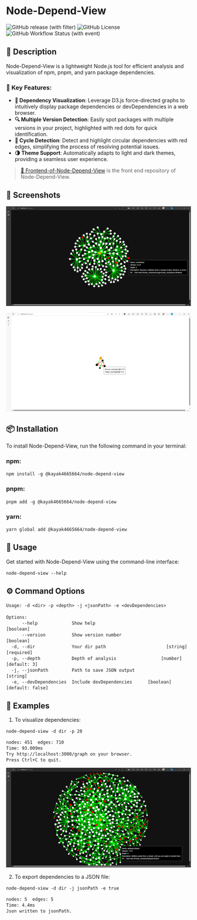 # Node-Depend-View

![GitHub release (with filter)](https://img.shields.io/github/v/release/kayak4665664/Node-Depend-View)
![GitHub License](https://img.shields.io/github/license/kayak4665664/Node-Depend-View)
![GitHub Workflow Status (with event)](https://img.shields.io/github/actions/workflow/status/kayak4665664/Node-Depend-View/backend.yml)


## 📝 Description

Node-Depend-View is a lightweight Node.js tool for efficient analysis and visualization of npm, pnpm, and yarn package dependencies.

### 🌟 Key Features:

- **🎨 Dependency Visualization**: Leverage D3.js force-directed graphs to intuitively display package dependencies or devDependencies in a web browser.
- **🔍 Multiple Version Detection**: Easily spot packages with multiple versions in your project, highlighted with red dots for quick identification.
- **🔄 Cycle Detection**: Detect and highlight circular dependencies with red edges, simplifying the process of resolving potential issues.
- **🌗 Theme Support**: Automatically adapts to light and dark themes, providing a seamless user experience.

> [🔗 Frontend-of-Node-Depend-View](https://github.com/kayak4665664/Frontend-of-Node-Depend-View) is the front end repository of Node-Depend-View.

## 📸 Screenshots

![Dependency Visualization](https://github.com/kayak4665664/Node-Depend-View/blob/main/images/1.png)

![Example of Circular Dependencies](https://github.com/kayak4665664/Node-Depend-View/blob/main/images/2.png)


## 📦 Installation

To install Node-Depend-View, run the following command in your terminal:

### npm:
```
npm install -g @kayak4665664/node-depend-view
```

### pnpm:
```
pnpm add -g @kayak4665664/node-depend-view
```

### yarn:
```
yarn global add @kayak4665664/node-depend-view
```

## 🚀 Usage
Get started with Node-Depend-View using the command-line interface:

```
node-depend-view --help
```

## ⚙️ Command Options
```
Usage: -d <dir> -p <depth> -j <jsonPath> -e <devDependencies>

Options:
      --help             Show help                                     [boolean]
      --version          Show version number                           [boolean]
  -d, --dir              Your dir path                       [string] [required]
  -p, --depth            Depth of analysis                 [number] [default: 3]
  -j, --jsonPath         Path to save JSON output                       [string]
  -e, --devDependencies  Include devDependencies      [boolean] [default: false]
```

## 🌈 Examples

1. To visualize dependencies:

```
node-depend-view -d dir -p 20
```

```
nodes: 451  edges: 710
Time: 93.009ms
Try http://localhost:3000/graph on your browser.
Press Ctrl+C to quit.
```

![Graph Visualization in Browser](https://github.com/kayak4665664/Node-Depend-View/blob/main/images/3.png)

2. To export dependencies to a JSON file:

```
node-depend-view -d dir -j jsonPath -e true
```

```
nodes: 5  edges: 5
Time: 4.4ms
Json written to jsonPath.
```